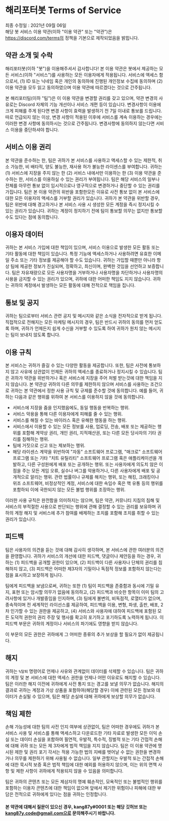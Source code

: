 해리포터봇 Terms of Service
=============

최종 수정일 : 2021년 09월 06일
<br/>
해당 봇 서비스 이용 약관(이하 "이용 약관" 또는 "약관")은 https://discord.com/terms의 정책을 기본으로 제작되었음을 밝힙니다.

## 약관 소개 및 수락
해리포터봇(이하 "봇")을 이용해주셔서 감사합니다! 본 이용 약관은 봇에서 제공하는 모든 서비스(이하 "서비스")를 사용하는 모든 이용자에게 적용됩니다. 서비스에 액세스 함으로서, (1) ID 또는 닉네임 혹은 개인의 동의하에 진행된 개인정보 수집에 동의하며 (2) 이용 약관을 모두 읽고 동의하였으며 이용 약관에 따르겠다는 것으로 간주됩니다.

본 해리포터팀(이하 "팀")은 이 이용 약관을 변경할 권리를 갖고 있으며, 약관 변경의 사유로는 Discord 자체의 기능 개선이나 서비스 개편 등이 있습니다. 변경사항이 이용에 크게 피해를 주게 된다면 변경 사항이 효력을 발생하기 전 7일 이내로 통보를 드립니다. 따로 언급되지 않는 이상, 변경 사항이 적용된 이후에 서비스를 계속 이용하는 경우에는 이러한 변경 사항에 동의하시는 것으로 간주됩니다. 변경사항에 동의하지 않는다면 서비스 이용을 중단하셔야 합니다.

## 서비스 이용 권리
본 약관을 준수하는 한, 팀은 귀하가 본 서비스를 사용하고 액세스할 수 있는 제한적, 취소 가능한, 비 배타적, 양도 불능한, 재사용 허가 불능한 라이센스를 부여합니다. 귀하는 (1) 서비스에 지장을 주지 않는 한 (2) 서비스 내에서만 이용하는 한 (3) 이용 약관을 준수하는 한, 서비스를 이용하실 수 있는 권리가 부여됩니다. 팀은 해당 서비스의 일부나 전체를 아무런 통보 없이 임시적으로나 영구적으로 변경하거나 중단할 수 있는 권리를 가집니다. 팀은  본 이용 약관의 위반을 포함한모든 이유로 사전 통보 없이 본 서비스에 대한 모든 이용자의 액세스를 거부할 권리가 있습니다. 귀하가 본 약관을 위반할 경우, 팀은 위반에 대해 경고하거나 본 서비스 사용 시 생성한 모든 계정을 즉시 정지시킬 수 있는 권리가 있습니다. 귀하는 계정이 정지하기 전에 팀이 통보할 의무는 없지만 통보할 수도 있다는 점에 동의합니다.

## 이용자 데이터
귀하는 본 서비스 가입에 대한 책임이 있으며, 서비스 이용으로 발생한 모든 활동 또는 기타 활동에 대한 책임이 있습니다. 특정 기능에 액세스하거나 사용하려면 유효한 이메일 주소 또는 기타 정보를 제공해야 할 수도 있습니다. 귀하는 가입할 때뿐만 아니라 항상 팀에 제공한 정보가 진실되며, 정확하고, 최신이며, 완벽한 것임을 선언하고 보증합니다. 팀은 자유재량으로 모든 사용자명을 거부하거나 사용자명을 차단하거나 사용자명의 사용을 금지할 수 있는 권리가 있으며, 귀하에 대한 어떠한 책임도 지지 않습니다. 귀하는 귀하의 계정에서 발생하는 모든 활동에 대해 전적으로 책임을 집니다.

## 통보 및 공지
귀하는 팀으로부터 서비스 관련 공지 및 메시지와 같은 소식을 전자적으로 받게 됩니다. 직접적으로 전해지는 모든 마케팅 메시지의 경우, 팀은 반드시 귀하의 동의를 먼저 얻도록 하며, 귀하가 언제든지 쉽게 수신을 거부할 수 있도록 하여 귀하가 원치 않는 메시지는 팀이 보내지 않도록 합니다.

## 이용 규칙
본 서비스는 귀하가 즐길 수 있는 다양한 활동을 제공합니다. 또한, 팀은 사전에 통보하지 않고 사유에 상관없이 언제든 귀하의 액세스를 종료하거나 정지시킬 수 있습니다. 팀은 귀하가 약관을 위반하거나 혹은 서비스에 지장을 주어 처벌 받는것에 대한 책임을 지지 않습니다. 본 약관상 귀하의 다른 의무를 제한하지 않으며 서비스를 사용하는 조건으로 귀하는 본 약관에서 정한 사용 규칙 및 규제를 준수할 것에 동의합니다. 예를 들어, 귀하는 다음과 같은 행위를 위하여 본 서비스를 이용하지 않을 것에 동의합니다.

* 서비스에 지장을 줌을 인지했음에도, 동일 행동을 반복하는 행위.
* 서비스 악용을 통해 다른 이용자에게 피해를 줄 수 있는 행위.
* 서비스를 해칠 수 있는 바이러스 혹은 유해한 행동을 하는 행위.
* 서비스에서 이용할 수 있는 모든 정보를 사용, 업로딩, 전송, 배포 또는 제공하는 행위를 포함해 계약상 권리, 개인 권리, 지적재산권, 또는 다른 모든 당사자의 기타 권리를 침해하는 행위.
* 팀에 거짓으로 신고 또는 제보하는 행위.
* 해당 라이센스 계약을 위반하여 "자동" 소프트웨어 프로그램, "매크로" 소프트웨어 프로그램 또는 기타 "치트 유틸리티" 소프트웨어 프로그램 혹은 애플리케이션을 개발하고, 다른 구성원에게 배포 또는 공개하는 행위. 또는 사용자에게 의도치 않은 이점을 주는 모든 게임 오류, 실수나 버그를 악용하거나, 다른 사용자에게 배포 및 공개적으로 알리는 행위. 관련 법률이나 규제를 해치는 행위, 또는 해킹, 크래킹이나 위조 소프트웨어, 비정상적인 계정, 서비스에 대한 속임수 혹은 핵 유통 등의 행위를 포함하되 이에 국한되지 않는 모든 불법 행위를 조장하는 행위.


이러한 사용 규칙은 완전함을 의미하지는 않으며, 팀은 약관, 커뮤니티 지침의 침해 및 서비스의 부적절한 사용으로 판단되는 행위에 관해 결정할 수 있는 권리를 보유하며 귀하의 계정 해지 및 서비스에 추가 참여를 배제하는 조치를 포함해 조치를 취할 수 있는 권리가 있습니다.

## 피드백
팀은 사용자의 의견을 듣는 것에 대해 감사히 생각하며, 본 서비스에 관한 여러분의 의견을 환영합니다. 귀하가 서비스의 개선에 대한 피드백, 댓글이나 제안등을 하는 경우, 귀하는 (1) 피드백을 공개할 권한이 있으며, (2) 피드백이 다른 사용자나 단체의 권리를 침해하지 않고, (3) 피드백은 어떠한 제3자의 기밀이나 독점적 정보를 포함하지 않는다는 점을 표시하고 보장하게 됩니다.

팀에게 피드백을 보냄으로써, 귀하는 또한 (1) 팀이 피드백을 존중함과 동시에 기밀 유지, 표현 또는 암시할 의무가 없음에 동의하고, (2) 피드백과 비슷한 항목이 이미 팀의 고려사항에 있거나 개발중임을 인지하며, (3) 팀에게 불변의, 비독점적, 로열티가 없으며, 종속적이며 전 세계적인 라이선스를 제공하여, 피드백을 이용, 변형, 파생, 출판, 배포, 2차 인가할 수 있는 권한을 제공하고, (4) 서비스와 사용자에 대하여 피드백에 포함된 모든 도덕적 권한의 권리 주장 및 행사를 확고히 포기하고 포기하도록 노력하게 됩니다. 이 피드백 부문은 귀하의 계정이나 서비스의 파기에도 영향을 받지 않습니다.

이 부문의 모든 권한은 귀하에게 그 어떠한 종류의 추가 보상을 할 필요가 없이 제공됩니다.

## 해지
귀하는 `%탈퇴` 명령어로 언제나 사유와 관계없이 데이터를 삭제할 수 있습니다. 팀은 귀하의 계정 및 본 서비스에 대한 액세스 권한을 언제나 어떤 이유로도 해지할 수 있습니다. 팀은 이러한 해지 이전에 귀하에게 사전 통지 또는 경고를 보낼 의무가 없습니다. 해지의 결과로 귀하는 계정과 가상 상품을 포함하여(해당할 경우) 이에 관련된 모든 정보와 데이터가 손실될 수 있으며, 팀은 해당 손실에 대해 귀하에게 보상할 의무가 없습니다.

## 책임 제한
손해 가능성에 대한 팀의 사전 인지 여부에 상관없이, 팀은 어떠한 경우에도 귀하가 본 서비스 사용 및 서비스를 통해 액세스하고 다운로드한 기타 자료로 발생한 모든 이익 손실 또는 데이터 손실을 포함하여 필연적, 우발적, 특수적, 징벌적 또는 기타 간접적 손해에 대해 귀하 또는 모든 제 3자에게 법적 책임을 지지 않습니다. 팀은 이 이용 약관에 명시된 제한 및 권리 포기 각서는 적용 가능한 법의 지배를 벗어날 수 없는 권한을 변경하거나 의무를 제한하기 위해 사용될 수 없습니다. 일부 관할지는 우발적 또는 간접적 손해에 대한 묵시적 보증 혹은 법적 책임에 대한 예외를 허용하지 않으며, 이는 위의 면책 사항 및 제한 사항이 귀하에게 적용되지 않을 수 있음을 의미합니다.

팀은 귀하의 콘텐츠 또는 모든 제삼자의 명예 훼손적인, 모욕적인 또는 불법적인 행위를 포함하는 이용자 콘텐츠에 대한 책임이 없으며 앞에서 제기한 위험이나 피해에 대한 부담은 전적으로 귀하에게 있다는 점을 귀하는 인정합니다.

#### 본 약관에 대해서 질문이 있으신 경우, kang87y#0001 또는 해당 깃허브 또는 kang87y.code@gmail.com으로 문의해주시기 바랍니다.

